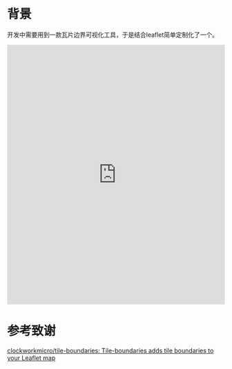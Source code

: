 # 背景

开发中需要用到一款瓦片边界可视化工具，于是结合leaflet简单定制化了一个。

<iframe src="https://meethigher.top/wkt/visible-tile-boundaries/" width="100%" height="600" frameborder="0" allowfullscreen></iframe>

# 参考致谢

[clockworkmicro/tile-boundaries: Tile-boundaries adds tile boundaries to your Leaflet map](https://github.com/clockworkmicro/tile-boundaries)